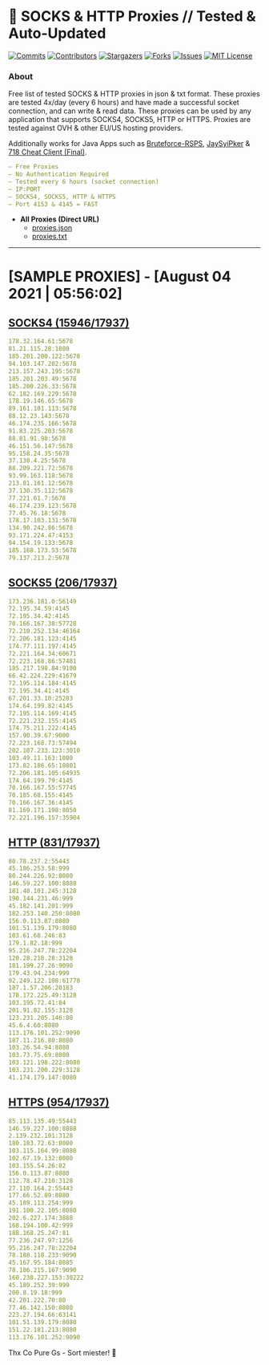 <!-- MARKDOWN LINKS & IMAGES -->
<!-- https://www.markdownguide.org/basic-syntax/#reference-style-links -->
[contributors-shield]: https://img.shields.io/github/contributors/KaiBurton/free-proxies-autoupdated?style=for-the-badge
[contributors-url]: https://github.com/KaiBurton/free-proxies-autoupdated/graphs/contributors
[forks-shield]: https://img.shields.io/github/forks/KaiBurton/free-proxies-autoupdated?style=for-the-badge
[forks-url]: https://github.com/KaiBurton/free-proxies-autoupdated/network/members
[stars-shield]: https://img.shields.io/github/stars/KaiBurton/free-proxies-autoupdated?style=for-the-badge
[stars-url]: https://github.com/KaiBurton/free-proxies-autoupdated/stargazers
[issues-shield]: https://img.shields.io/github/issues/KaiBurton/free-proxies-autoupdated?style=for-the-badge
[issues-url]: https://github.com/KaiBurton/free-proxies-autoupdated/issues
[license-shield]: https://img.shields.io/github/license/KaiBurton/free-proxies-autoupdated?style=for-the-badge
[license-url]: https://github.com/KaiBurton/free-proxies-autoupdated/blob/main/LICENSE
[commit-shield]: https://img.shields.io/github/last-commit/KaiBurton/free-proxies-autoupdated?style=for-the-badge
[commit-url]: https://github.com/KaiBurton/free-proxies-autoupdated/commits/main

# 🎁 SOCKS & HTTP Proxies // Tested & Auto-Updated

[![Commits][commit-shield]][commit-url]
[![Contributors][contributors-shield]][contributors-url]
[![Stargazers][stars-shield]][stars-url]
[![Forks][forks-shield]][forks-url]
[![Issues][issues-shield]][issues-url]
[![MIT License][license-shield]][license-url]

### About
Free list of tested SOCKS & HTTP proxies in json & txt format. These proxies are tested 4x/day (every 6 hours) and have made a successful socket connection, and can write & read data. These proxies can be used by any application that supports SOCKS4, SOCKS5, HTTP or HTTPS. Proxies are tested against OVH & other EU/US hosting providers.

Additionally works for Java Apps such as [Bruteforce-RSPS](https://github.com/KaiBurton/Bruteforce-RSPS), [JaySyiPker](https://github.com/JayArrowz/JaySyiPker) & [718 Cheat Client (Final)](https://github.com/KaiBurton/718-Cheat-Client-Final). 

```yaml
— Free Proxies
— No Authentication Required
— Tested every 6 hours (socket connection)
— IP:PORT
— SOCKS4, SOCKS5, HTTP & HTTPS
— Port 4153 & 4145 = FAST
```

- **All Proxies (Direct URL)**
  - [proxies.json](https://raw.githubusercontent.com/KaiBurton/free-proxies-autoupdated/main/proxies.json)
  - [proxies.txt](https://raw.githubusercontent.com/KaiBurton/free-proxies-autoupdated/main/proxies.txt)

---

# [SAMPLE PROXIES] - [August 04 2021 | 05:56:02]

## [SOCKS4 (15946/17937)](https://raw.githubusercontent.com/KaiBurton/free-proxies-autoupdated/main/proxies-socks4.txt)
```yaml
178.32.164.61:5678
81.21.115.28:1080
185.201.200.122:5678
94.103.147.202:5678
213.157.243.195:5678
185.201.203.49:5678
185.200.226.33:5678
62.182.169.229:5678
178.19.146.65:5678
89.161.101.113:5678
88.12.23.143:5678
46.174.235.166:5678
91.83.225.203:5678
88.81.91.98:5678
46.151.56.147:5678
95.158.24.35:5678
37.130.4.25:5678
88.209.221.72:5678
93.99.163.118:5678
213.81.161.12:5678
37.130.35.112:5678
77.221.61.7:5678
46.174.239.123:5678
77.45.76.18:5678
178.17.103.131:5678
134.90.242.86:5678
93.171.224.47:4153
94.154.19.133:5678
185.168.173.53:5678
79.137.213.2:5678
```

## [SOCKS5 (206/17937)](https://raw.githubusercontent.com/KaiBurton/free-proxies-autoupdated/main/proxies-socks5.txt)
```yaml
173.236.181.0:56149
72.195.34.59:4145
72.195.34.42:4145
70.166.167.38:57728
72.210.252.134:46164
72.206.181.123:4145
174.77.111.197:4145
72.221.164.34:60671
72.223.168.86:57481
185.217.198.84:9100
66.42.224.229:41679
72.195.114.184:4145
72.195.34.41:4145
67.201.33.10:25283
174.64.199.82:4145
72.195.114.169:4145
72.221.232.155:4145
174.75.211.222:4145
157.90.39.67:9000
72.223.168.73:57494
202.107.233.123:3010
103.49.11.163:1080
173.82.186.65:10801
72.206.181.105:64935
174.64.199.79:4145
70.166.167.55:57745
70.185.68.155:4145
70.166.167.36:4145
81.169.171.198:8050
72.221.196.157:35904
```

## [HTTP (831/17937)](https://raw.githubusercontent.com/KaiBurton/free-proxies-autoupdated/main/proxies-http.txt)
```yaml
80.78.237.2:55443
45.186.253.58:999
80.244.226.92:8080
146.59.227.100:8888
181.48.101.245:3128
190.144.231.46:999
45.182.141.201:999
182.253.140.250:8080
156.0.113.87:8080
101.51.139.179:8080
103.61.68.246:83
179.1.82.18:999
95.216.247.78:22204
120.28.218.28:3128
181.199.27.26:9090
179.43.94.234:999
92.249.122.108:61778
187.1.57.206:20183
178.172.225.49:3128
103.195.72.41:84
201.91.82.155:3128
123.231.205.146:80
45.6.4.60:8080
113.176.101.252:9090
187.11.216.80:8080
103.26.54.94:8080
103.73.75.69:8080
103.121.198.222:8080
103.231.200.229:3128
41.174.179.147:8080
```

## [HTTPS (954/17937)](https://raw.githubusercontent.com/KaiBurton/free-proxies-autoupdated/main/proxies-https.txt)
```yaml
85.113.135.49:55443
146.59.227.100:8888
2.139.232.101:3128
180.183.72.63:8080
103.115.164.99:8080
102.67.19.132:8080
103.155.54.26:82
156.0.113.87:8080
112.78.47.210:3128
27.110.164.2:55443
177.66.52.89:8080
45.189.113.254:999
191.100.22.105:8080
202.6.227.174:3888
168.194.100.42:999
188.168.25.247:81
77.236.247.97:1256
95.216.247.78:22204
78.188.118.233:9090
45.167.95.184:8085
78.186.215.167:9090
160.238.227.153:30222
45.189.252.39:999
200.8.19.18:999
42.201.222.70:80
77.46.142.150:8080
223.27.194.66:63141
101.51.139.179:8080
151.22.181.213:8080
113.176.101.252:9090
```



Thx Co Pure Gs - Sort miester! 💟